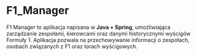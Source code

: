 # F1_Manager
F1 Manager to aplikacja napisana w **Java + Spring**, umożliwiająca zarządzanie zespołami, kierowcami oraz danymi historycznymi wyścigów Formuły 1. Aplikacja pozwala na przechowywanie informacji o zespołach, osobach związanych z F1 oraz torach wyścigowych.
